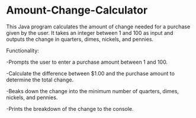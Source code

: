 # Amount-Change-Calculator
This Java program calculates the amount of change needed for a purchase given by the user. It takes an integer between 1 and 100 as input and outputs the change in quarters, dimes, nickels, and pennies.

Functionality:

-Prompts the user to enter a purchase amount between 1 and 100.

-Calculate the difference between $1.00 and the purchase amount to determine the total change.

-Beaks down the change into the minimum number of quarters, dimes, nickels, and pennies.

-Prints the breakdown of the change to the console.
